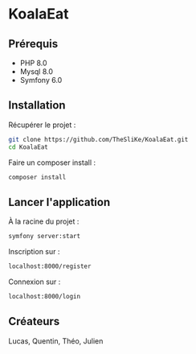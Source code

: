 # KoalaEat

## Prérequis

* PHP 8.0
* Mysql 8.0
* Symfony 6.0
 
## Installation

Récupérer le projet :

```bash
git clone https://github.com/TheSliKe/KoalaEat.git
cd KoalaEat
```

Faire un composer install : 

```bash
composer install
```
## Lancer l'application

À la racine du projet :

 ```bash
symfony server:start
```

Inscription sur :
```bash
localhost:8000/register
```

Connexion sur :

```bash
localhost:8000/login
```

## Créateurs

Lucas, Quentin, Théo, Julien
